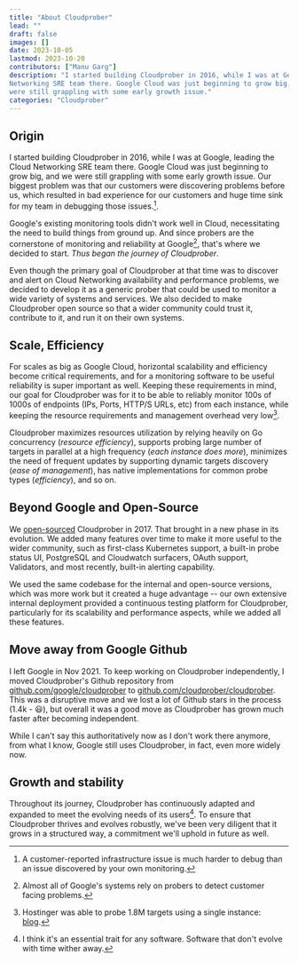 ```yaml
---
title: "About Cloudprober"
lead: ""
draft: false
images: []
date: 2023-10-05
lastmod: 2023-10-20
contributors: ["Manu Garg"]
description: "I started building Cloudprober in 2016, while I was at Google, leading the Cloud
Networking SRE team there. Google Cloud was just beginning to grow big, and we
were still grappling with some early growth issue."
categories: "Cloudprober"
---
```


## Origin

I started building Cloudprober in 2016, while I was at Google, leading the Cloud
Networking SRE team there. Google Cloud was just beginning to grow big, and we
were still grappling with some early growth issue. Our biggest problem was that
our customers were discovering problems before us, which resulted in bad
experience for our customers and huge time sink for my team in debugging those
issues.[^1].

[^1]:
    A customer-reported infrastructure issue is much harder to debug than an
    issue discovered by your own monitoring.

Google's existing monitoring tools didn't work well in Cloud, necessitating the
need to build things from ground up. And since probers are the cornerstone of
monitoring and reliability at Google[^2], that's where we decided to start.
_Thus began the journey of Cloudprober_.

[^2]:
    Almost all of Google's systems rely on probers to detect customer facing
    problems.

Even though the primary goal of Cloudprober at that time was to discover and
alert on Cloud Networking availability and performance problems, we decided to
develop it as a generic prober that could be used to monitor a wide variety of
systems and services. We also decided to make Cloudprober open source so that a
wider community could trust it, contribute to it, and run it on their own
systems.

## Scale, Efficiency

For scales as big as Google Cloud, horizontal scalability and efficiency become
critical requirements, and for a monitoring software to be useful reliability is
super important as well. Keeping these requirements in mind, our goal for
Cloudprober was for it to be able to reliably monitor 100s of 1000s of endpoints
(IPs, Ports, HTTP/S URLs, etc) from each instance, while keeping the resource
requirements and management overhead very low[^3].

[^3]:
    Hostinger was able to probe 1.8M targets using a single instance:
    [blog](https://www.hostinger.com/blog/cloudprober-explained-the-way-we-use-it-at-hostinger).

Cloudprober maximizes resources utilization by relying heavily on Go concurrency
(_resource efficiency_), supports probing large number of targets in parallel at
a high frequency (_each instance does more_), minimizes the need of frequent
updates by supporting dynamic targets discovery (_ease of management_), has
native implementations for common probe types (_efficiency_), and so on.

## Beyond Google and Open-Source

We
[open-sourced](https://opensource.googleblog.com/2018/03/cloudprober-open-source-black-box.html)
Cloudprober in 2017. That brought in a new phase in its evolution. We added many
features over time to make it more useful to the wider community, such as
first-class Kubernetes support, a built-in probe status UI, PostgreSQL and
Cloudwatch surfacers, OAuth support, Validators, and most recently, built-in
alerting capability.

We used the same codebase for the internal and open-source versions, which was
more work but it created a huge advantage -- our own extensive internal
deployment provided a continuous testing platform for Cloudprober, particularly
for its scalability and performance aspects, while we added all these features.

## Move away from Google Github

I left Google in Nov 2021. To keep working on Cloudprober independently, I moved
Cloudprober's Github repository from
<a href="https://github.com/google/cloudprober">github.com/google/cloudprober<a>
to
<a href="https://github.com/cloudprober/cloudprober">github.com/cloudprober/cloudprober</a>.
This was a disruptive move and we lost a lot of Github stars in the process
(1.4k - :smiley:), but overall it was a good move as Cloudprober has grown much
faster after becoming independent.

While I can't say this authoritatively now as I don't work there anymore, from
what I know, Google still uses Cloudprober, in fact, even more widely now.

## Growth and stability

Throughout its journey, Cloudprober has continuously adapted and expanded to
meet the evolving needs of its users[^4]. To ensure that Cloudprober thrives and
evolves robustly, we've been very diligent that it grows in a structured way, a
commitment we'll uphold in future as well.

[^4]:
    I think it's an essential trait for any software. Software that don't evolve
    with time wither away.
